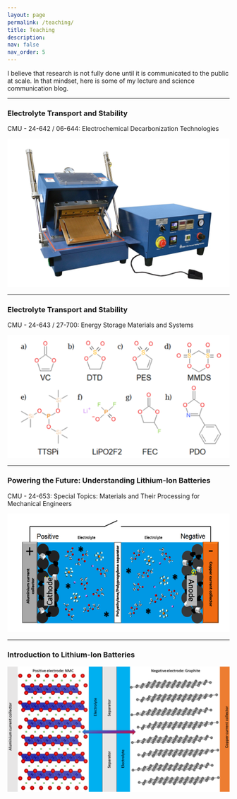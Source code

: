 ```yaml
---
layout: page
permalink: /teaching/
title: Teaching
description:
nav: false
nav_order: 5
---
```


I believe that research is not fully done until it is communicated to the public at scale. In that mindset, here is some of my lecture and science communication blog.

---

### Electrolyte Transport and Stability
CMU - 24-642 / 06-644: Electrochemical Decarbonization Technologies

<a href="https://robygauthier.github.io/assets/pdf/Electrochemical Decarbonization Technologies.pdf">
  <img src="https://raw.githubusercontent.com/robygauthier/robygauthier.github.io/master/assets/img/sealer.jpeg" width="600" />
</a>

---

### Electrolyte Transport and Stability
CMU - 24-643 / 27-700: Energy Storage Materials and Systems

<a href="https://robygauthier.github.io/assets/pdf/Electrolyte-class.pdf">
  <img src="https://raw.githubusercontent.com/robygauthier/robygauthier.github.io/master/assets/img/known_additives.png" width="600" />
</a>

---

### Powering the Future: Understanding Lithium-Ion Batteries
CMU - 24-653: Special Topics: Materials and Their Processing for Mechanical Engineers

<a href="https://robygauthier.github.io/assets/pdf/Battery-class.pdf">
  <img src="https://raw.githubusercontent.com/robygauthier/robygauthier.github.io/master/assets/img/powering_the_future.png" width="600" /> 
</a>

---

### Introduction to Lithium-Ion Batteries

<a href="https://shagunsworld.notion.site/Introduction-to-Lithium-Ion-Batteries-94bdc6bbc05b4df899780d4c4683540c">
  <img src="https://raw.githubusercontent.com/robygauthier/robygauthier.github.io/master/assets/img/li-ion_battery.png" width="600" />
</a>
